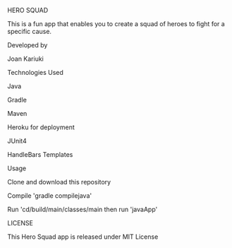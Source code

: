 HERO SQUAD

This is a fun app that enables you to create a squad of heroes to fight for a specific cause.

Developed by

Joan Kariuki



Technologies Used

Java

Gradle

Maven

Heroku for deployment

JUnit4



HandleBars Templates

Usage

Clone and download this repository

Compile 'gradle compilejava'

Run 'cd/build/main/classes/main then run 'javaApp'



LICENSE

This Hero Squad app is released under MIT License
